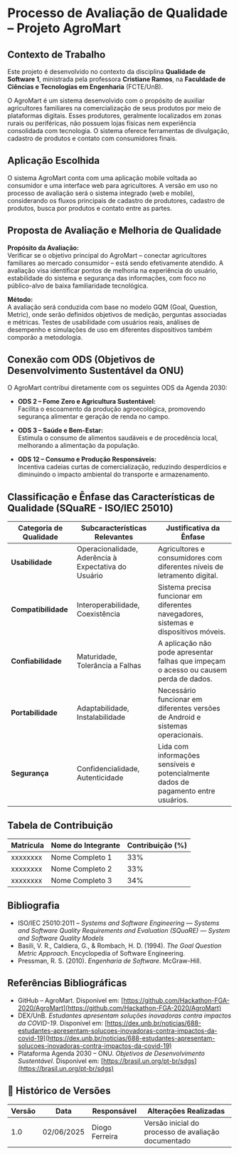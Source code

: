 # Processo de Avaliação de Qualidade – Projeto AgroMart

## Contexto de Trabalho

Este projeto é desenvolvido no contexto da disciplina **Qualidade de Software 1**, ministrada pela professora **Cristiane Ramos**, na **Faculdade de Ciências e Tecnologias em Engenharia** (FCTE/UnB).

O AgroMart é um sistema desenvolvido com o propósito de auxiliar agricultores familiares na comercialização de seus produtos por meio de plataformas digitais. Esses produtores, geralmente localizados em zonas rurais ou periféricas, não possuem lojas físicas nem experiência consolidada com tecnologia. O sistema oferece ferramentas de divulgação, cadastro de produtos e contato com consumidores finais.

## Aplicação Escolhida

O sistema AgroMart conta com uma aplicação mobile voltada ao consumidor e uma interface web para agricultores. A versão em uso no processo de avaliação será o sistema integrado (web e mobile), considerando os fluxos principais de cadastro de produtores, cadastro de produtos, busca por produtos e contato entre as partes.

## Proposta de Avaliação e Melhoria de Qualidade

**Propósito da Avaliação:**  
Verificar se o objetivo principal do AgroMart – conectar agricultores familiares ao mercado consumidor – está sendo efetivamente atendido. A avaliação visa identificar pontos de melhoria na experiência do usuário, estabilidade do sistema e segurança das informações, com foco no público-alvo de baixa familiaridade tecnológica.

**Método:**  
A avaliação será conduzida com base no modelo GQM (Goal, Question, Metric), onde serão definidos objetivos de medição, perguntas associadas e métricas. Testes de usabilidade com usuários reais, análises de desempenho e simulações de uso em diferentes dispositivos também comporão a metodologia.

## Conexão com ODS (Objetivos de Desenvolvimento Sustentável da ONU)

O AgroMart contribui diretamente com os seguintes ODS da Agenda 2030:

- **ODS 2 – Fome Zero e Agricultura Sustentável:**  
  Facilita o escoamento da produção agroecológica, promovendo segurança alimentar e geração de renda no campo.

- **ODS 3 – Saúde e Bem-Estar:**  
  Estimula o consumo de alimentos saudáveis e de procedência local, melhorando a alimentação da população.

- **ODS 12 – Consumo e Produção Responsáveis:**  
  Incentiva cadeias curtas de comercialização, reduzindo desperdícios e diminuindo o impacto ambiental do transporte e armazenamento.

## Classificação e Ênfase das Características de Qualidade (SQuaRE - ISO/IEC 25010)

| Categoria de Qualidade | Subcaracterísticas Relevantes                          | Justificativa da Ênfase                                                                 |
|------------------------|--------------------------------------------------------|------------------------------------------------------------------------------------------|
| **Usabilidade**        | Operacionalidade, Aderência à Expectativa do Usuário   | Agricultores e consumidores com diferentes níveis de letramento digital.                |
| **Compatibilidade**    | Interoperabilidade, Coexistência                       | Sistema precisa funcionar em diferentes navegadores, sistemas e dispositivos móveis.    |
| **Confiabilidade**     | Maturidade, Tolerância a Falhas                        | A aplicação não pode apresentar falhas que impeçam o acesso ou causem perda de dados.   |
| **Portabilidade**      | Adaptabilidade, Instalabilidade                        | Necessário funcionar em diferentes versões de Android e sistemas operacionais.          |
| **Segurança**          | Confidencialidade, Autenticidade                       | Lida com informações sensíveis e potencialmente dados de pagamento entre usuários.       |

## Tabela de Contribuição

| Matrícula | Nome do Integrante     | Contribuição (%) |
|-----------|------------------------|------------------|
| xxxxxxxx  | Nome Completo 1        | 33%              |
| xxxxxxxx  | Nome Completo 2        | 33%              |
| xxxxxxxx  | Nome Completo 3        | 34%              |

## Bibliografia

- ISO/IEC 25010:2011 – *Systems and Software Engineering — Systems and Software Quality Requirements and Evaluation (SQuaRE) — System and Software Quality Models*
- Basili, V. R., Caldiera, G., & Rombach, H. D. (1994). *The Goal Question Metric Approach*. Encyclopedia of Software Engineering.
- Pressman, R. S. (2010). *Engenharia de Software*. McGraw-Hill.

## Referências Bibliográficas

- GitHub – AgroMart. Disponível em: [https://github.com/Hackathon-FGA-2020/AgroMart](https://github.com/Hackathon-FGA-2020/AgroMart)  
- DEX/UnB. *Estudantes apresentam soluções inovadoras contra impactos da COVID-19*. Disponível em: [https://dex.unb.br/noticias/688-estudantes-apresentam-solucoes-inovadoras-contra-impactos-da-covid-19](https://dex.unb.br/noticias/688-estudantes-apresentam-solucoes-inovadoras-contra-impactos-da-covid-19)  
- Plataforma Agenda 2030 – ONU. *Objetivos de Desenvolvimento Sustentável*. Disponível em: [https://brasil.un.org/pt-br/sdgs](https://brasil.un.org/pt-br/sdgs)

## 📝 Histórico de Versões

| Versão | Data       | Responsável        | Alterações Realizadas                                    |
|--------|------------|--------------------|-----------------------------------------------------------|
| 1.0    | 02/06/2025 | Diogo Ferreira | Versão inicial do processo de avaliação documentado       |
